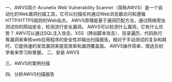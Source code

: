 一、AWVS简介
Acunetix Web Vulnerability Scanner（简称AWVS）是一个自动化的Web漏洞扫描工具，它可以扫描任何通过Web浏览器访问和遵循HTTP/HTTPS规则的Web站点。
AWVS原理是基于漏洞匹配方法，通过网络爬虫测试你的网站安全，检测流行安全漏洞。
AWVS可以检测什么漏洞，它有什么优势？
AWV可以通过SQL注入攻击、XSS（跨站脚本攻击）、目录遍历、代码执行等漏洞来审核web应用程序的安全性并输出扫描报告。相对于手动测试的复杂和耗时，它能快速的发现漏洞来提高效率和漏洞覆盖面。
AWVS操作简单，很适合初学者来学习和掌握。
二、安装 AWVS





三、AWVS的案例扫描





四、分析AWVS扫描报告